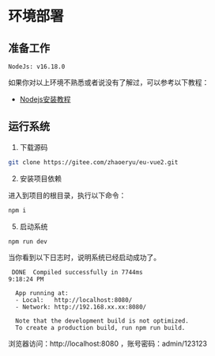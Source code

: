 # 环境部署

## 准备工作
```text
NodeJs: v16.18.0
```

如果你对以上环境不熟悉或者说没有了解过，可以参考以下教程：
- [Nodejs安装教程](https://www.runoob.com/nodejs/nodejs-install-setup.html)

## 运行系统

1. 下载源码
```bash
git clone https://gitee.com/zhaoeryu/eu-vue2.git
```

2. 安装项目依赖

进入到项目的根目录，执行以下命令：
```bash
npm i
```

5. 启动系统
```bash
npm run dev
```
当你看到以下日志时，说明系统已经启动成功了。
```text
 DONE  Compiled successfully in 7744ms                                                                                                                                9:18:24 PM

  App running at:
  - Local:   http://localhost:8080/ 
  - Network: http://192.168.xx.xx:8080/

  Note that the development build is not optimized.
  To create a production build, run npm run build.
```

浏览器访问：http://localhost:8080  ，账号密码：admin/123123
